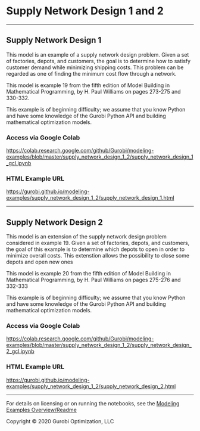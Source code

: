 # Supply Network Design 1 and 2

---
## Supply Network Design 1

This model is an example of a supply network design problem. Given a set of factories, depots, and customers, the goal is 
to determine how to satisfy customer demand while minimizing shipping costs. This problem can be regarded as one of finding 
the minimum cost flow through a network.

This model is example 19 from the fifth edition of Model Building in Mathematical Programming, by H. Paul Williams on 
pages 273-275 and 330-332.

This example is of beginning difficulty; we assume that you know Python and have some knowledge of the Gurobi Python API and 
building mathematical optimization models.

### Access via Google Colab

https://colab.research.google.com/github/Gurobi/modeling-examples/blob/master/supply_network_design_1_2/supply_network_design_1_gcl.ipynb

### HTML Example URL

https://gurobi.github.io/modeling-examples/supply_network_design_1_2/supply_network_design_1.html

---
## Supply Network Design 2

This model is an extension of the supply network design problem considered in example 19. Given a set of factories, 
depots, and customers, the goal of this example is to determine which depots to open in order to minimize overall costs. 
This extenstion allows the possibility to close some depots and open new ones

This model is example 20 from the fifth edition of Model Building in Mathematical Programming, by H. Paul Williams on 
pages 275-276 and 332-333

This example is of beginning difficulty; we assume that you know Python and have some knowledge of the Gurobi Python API and 
building mathematical optimization models.


### Access via Google Colab

https://colab.research.google.com/github/Gurobi/modeling-examples/blob/master/supply_network_design_1_2/supply_network_design_2_gcl.ipynb

### HTML Example URL

https://gurobi.github.io/modeling-examples/supply_network_design_1_2/supply_network_design_2.html


----
For details on licensing or on running the notebooks, see the [Modeling Examples Overview/Readme](https://github.com/Gurobi/modeling-examples/)


Copyright © 2020 Gurobi Optimization, LLC
